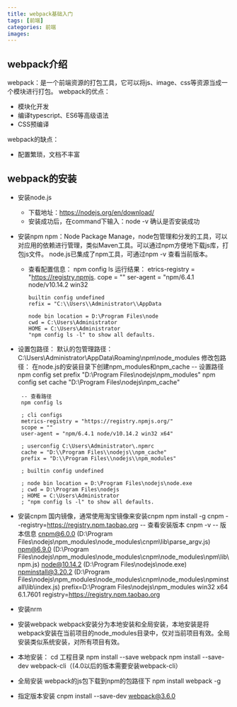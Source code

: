 ```yaml
---
title: webpack基础入门
tags: [前端]
categories: 前端
images: 
---
```

## webpack介绍
webpack：是一个前端资源的打包工具，它可以将js、image、css等资源当成一个模块进行打包。
webpack的优点：
- 模块化开发
- 编译typescript、ES6等高级语法
- CSS预编译

webpack的缺点：
- 配置繁琐，文档不丰富



## webpack的安装
- 安装node.js
	- 下载地址：https://nodejs.org/en/download/
	- 安装成功后，在command下输入：node -v 确认是否安装成功

- 安装npm
  npm：Node Package Manage，node包管理和分发的工具，可以对应用的依赖进行管理，类似Maven工具。可以通过npm方便地下载js库，打包js文件。
  node.js已集成了npm工具，可通过npm -v 查看当前版本。
  - 查看配置信息：
        npm config ls
        运行结果：
		etrics-registry = "https://registry.npmjs.
		cope = ""
		ser-agent = "npm/6.4.1 node/v10.14.2 win32
		
		builtin config undefined
		refix = "C:\\Users\\Administrator\\AppData
		
		node bin location = D:\Program Files\node
		cwd = C:\Users\Administrator
		HOME = C:\Users\Administrator
	    "npm config ls -l" to show all defaults.

 - 设置包路径：
   默认的包管理路径：
        C:\Users\Administrator\AppData\Roaming\npm\node_modules
   修改包路径：
   在node.js的安装目录下创建npm_modules和npm_cache
        -- 设置路径
        npm config set prefix "D:\Program Files\nodejs\npm_modules"
        npm config set cache "D:\Program Files\nodejs\npm_cache"

        -- 查看路径
        npm config ls

		; cli configs
		metrics-registry = "https://registry.npmjs.org/"
		scope = ""
		user-agent = "npm/6.4.1 node/v10.14.2 win32 x64"
		
		; userconfig C:\Users\Administrator\.npmrc
		cache = "D:\\Program Files\\nodejs\\npm_cache"
		prefix = "D:\\Program Files\\nodejs\\npm_modules"
		
		; builtin config undefined
		
		; node bin location = D:\Program Files\nodejs\node.exe
		; cwd = D:\Program Files\nodejs
		; HOME = C:\Users\Administrator
		; "npm config ls -l" to show all defaults.

- 安装cnpm
  国内镜像，通常使用淘宝镜像来安装cnpm
      npm install -g cnpm --registry=https://registry.npm.taobao.org
      -- 查看安装版本
      cnpm -v 
      -- 版本信息
      cnpm@6.0.0 (D:\Program Files\nodejs\npm_modules\node_modules\cnpm\lib\parse_argv.js)
	  npm@6.9.0 (D:\Program Files\nodejs\npm_modules\node_modules\cnpm\node_modules\npm\lib\npm.js)
	  node@10.14.2 (D:\Program Files\nodejs\node.exe)
	  npminstall@3.20.2 (D:\Program Files\nodejs\npm_modules\node_modules\cnpm\node_modules\npminstall\lib\index.js)
	  prefix=D:\Program Files\nodejs\npm_modules
	  win32 x64 6.1.7601
	  registry=https://registry.npm.taobao.org
- 安装nrm
- 安装webpack
  webpack安装分为本地安装和全局安装，本地安装是将webpack安装在当前项目的node_modules目录中，仅对当前项目有效。全局安装类似系统安装，对所有项目有效。
 - 本地安装：
        cd 工程目录
        npm install --save webpack
        npm install --save-dev webpack-cli（(4.0以后的版本需要安装webpack-cli）
 - 全局安装
   webpack的js包下载到npm的包路径下
        npm install webpack -g
 - 指定版本安装
        cnpm install --save-dev webpack@3.6.0